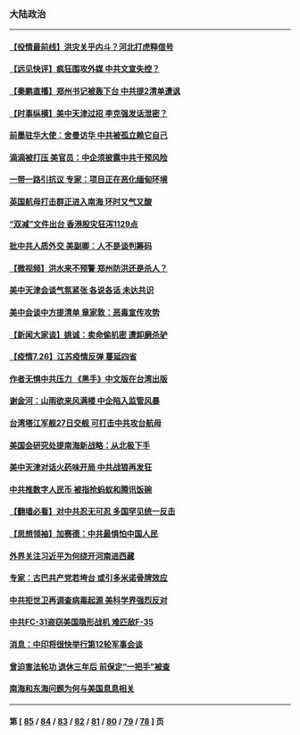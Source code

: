 ### 大陆政治
---
#### [【役情最前线】洪灾关乎内斗？河北打虎释信号](../../pages/ncid277/n13117330.md) 
#### [【远见快评】疯狂围攻外媒 中共文宣失控？](../../pages/ncid277/n13117257.md) 
#### [【秦鹏直播】郑州书记被轰下台 中共提2清单遭讽](../../pages/ncid277/n13117298.md) 
#### [【时事纵横】美中天津过招 李克强发话泄密？](../../pages/ncid277/n13117274.md) 
#### [前墨驻华大使：舍曼访华 中共被孤立赖它自己](../../pages/ncid277/n13117332.md) 
#### [滴滴被打压 美官员：中企须披露中共干预风险](../../pages/ncid277/n13117180.md) 
#### [一带一路引抗议 专家：项目正在恶化缅甸环境](../../pages/ncid277/n13116849.md) 
#### [英国航母打击群正进入南海 环时又气又酸](../../pages/ncid277/n13116710.md) 
#### [“双减”文件出台 香港股灾狂泻1129点](../../pages/ncid277/n13116895.md) 
#### [批中共人质外交 美副卿：人不是谈判筹码](../../pages/ncid277/n13116761.md) 
#### [【微视频】洪水来不预警 郑州防洪还是杀人？](../../pages/ncid277/n13116365.md) 
#### [美中天津会谈气氛紧张 各说各话 未达共识](../../pages/ncid277/n13116412.md) 
#### [美中会谈中方提清单 章家敦：恶毒宣传攻势](../../pages/ncid277/n13115942.md) 
#### [【新闻大家谈】姚诚：卖命偷机密 遭卸磨杀驴](../../pages/ncid277/n13115201.md) 
#### [【疫情7.26】江苏疫情反弹 蔓延四省](../../pages/ncid277/n13116294.md) 
#### [作者无惧中共压力 《黑手》中文版在台湾出版](../../pages/ncid277/n13115314.md) 
#### [谢金河：山雨欲来风满楼 中企陷入监管风暴](../../pages/ncid277/n13115994.md) 
#### [台湾塔江军舰27日交舰 可打击中共攻台航母](../../pages/ncid277/n13115828.md) 
#### [美国会研究处提南海新战略：从北极下手](../../pages/ncid277/n13111260.md) 
#### [美中天津对话火药味开局 中共战狼再发狂](../../pages/ncid277/n13115875.md) 
#### [中共推数字人民币 被指抢蚂蚁和腾讯饭碗](../../pages/ncid277/n13115106.md) 
#### [【翻墙必看】对中共忍无可忍 多国罕见统一反击](../../pages/ncid277/n13114917.md) 
#### [【思想领袖】加赛德：中共最惧怕中国人民](../../pages/ncid277/n13069255.md) 
#### [外界关注习近平为何绕开河南进西藏](../../pages/ncid277/n13114502.md) 
#### [专家：古巴共产党若垮台 或引多米诺骨牌效应](../../pages/ncid277/n13114459.md) 
#### [中共拒世卫再调查病毒起源 美科学界强烈反对](../../pages/ncid277/n13114404.md) 
#### [中共FC-31盗窃美国隐形战机 难匹敌F-35](../../pages/ncid277/n13114473.md) 
#### [消息：中印将很快举行第12轮军事会谈](../../pages/ncid277/n13114189.md) 
#### [曾迫害法轮功 退休三年后 前保定“一把手”被查](../../pages/ncid277/n13113934.md) 
#### [南海和东海问题为何与美国息息相关](../../pages/ncid277/n13108706.md) 

---
#### 第 [ [85](./85.md) / [84](./84.md) / [83](./83.md) / [82](./82.md) / [81](./81.md) / [80](./80.md) / [79](./79.md) / [78](./78.md) ] 页
